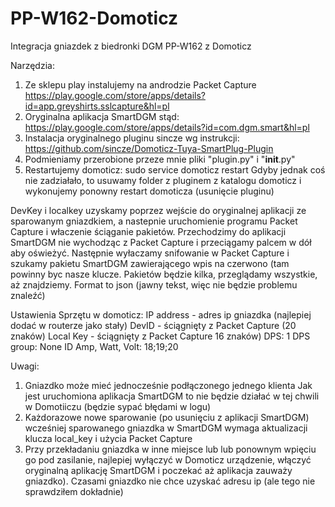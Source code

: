 # PP-W162-Domoticz
Integracja gniazdek z biedronki DGM PP-W162 z Domoticz

Narzędzia:
1. Ze sklepu play instalujemy na androdzie Packet Capture https://play.google.com/store/apps/details?id=app.greyshirts.sslcapture&hl=pl
2. Oryginalna aplikacja SmartDGM stąd: https://play.google.com/store/apps/details?id=com.dgm.smart&hl=pl
3. Instalacja oryginalnego pluginu sincze wg instrukcji: https://github.com/sincze/Domoticz-Tuya-SmartPlug-Plugin
4. Podmieniamy przerobione przeze mnie pliki "plugin.py" i "__init__.py"
5. Restartujemy domoticz: sudo service domoticz restart
Gdyby jednak coś nie zadziałało, to usuwamy folder z pluginem z katalogu domoticz i wykonujemy ponowny restart domoticza (usunięcie pluginu)


DevKey i localkey uzyskamy poprzez wejście do oryginalnej aplikacji ze sparowanym gniazdkiem, a nastepnie uruchomienie programu Packet Capture i właczenie ściąganie pakietów. Przechodzimy do aplikacji SmartDGM nie wychodząc z Packet Capture i przeciągamy palcem w dół aby oświeżyć. Następnie wyłaczamy snifowanie w Packet Capture i szukamy pakietu SmartDGM zawierającego wpis na czerwono (tam powinny byc nasze klucze. Pakietów będzie kilka, przeglądamy wszystkie, aż znajdziemy. Format to json (jawny tekst, więc nie będzie problemu znaleźć)

Ustawienia Sprzętu w domoticz:
IP address - adres ip gniazdka (najlepiej dodać w routerze jako stały)
DevID - ściągnięty z Packet Capture (20 znaków)
Local Key - ściągnięty z Packet Capture 16 znaków)
DPS: 1
DPS group: None
ID Amp, Watt, Volt: 18;19;20


Uwagi:
1. Gniazdko może mieć jednocześnie podłączonego jednego klienta Jak jest uruchomiona aplikacja SmartDGM to nie będzie działać w tej chwili w Domotiiczu (będzie sypać błędami w logu)
2. Każdorazowe nowe sparowanie (po usunięciu z aplikacji SmartDGM) wcześniej sparowanego gniazdka w SmartDGM wymaga aktualizacji klucza local_key i użycia Packet Capture
3. Przy przekładaniu gniazdka w inne miejsce lub lub ponownym wpięciu go pod zasilanie, najlepiej wyłączyć w Domoticz urządzenie, włączyć oryginalną aplikację SmartDGM i poczekać aż aplikacja zauważy gniazdko). Czasami gniazdko nie chce uzyskać adresu ip (ale tego nie sprawdziłem dokładnie)
